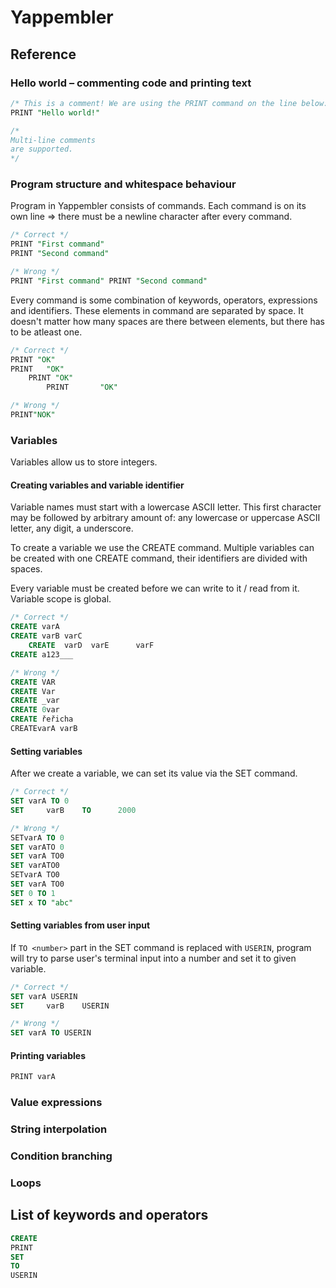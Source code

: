 # Yappembler

## Reference

### Hello world – commenting code and printing text

```sql
/* This is a comment! We are using the PRINT command on the line below: */
PRINT "Hello world!"

/*
Multi-line comments
are supported.
*/

```

### Program structure and whitespace behaviour

Program in Yappembler consists of commands. Each command is on its own line ⇒ there must be a newline character after every command.

```sql
/* Correct */
PRINT "First command"
PRINT "Second command"

/* Wrong */
PRINT "First command" PRINT "Second command"

```

Every command is some combination of keywords, operators, expressions and identifiers. These elements in command are separated by space. It doesn't matter how many spaces are there between elements, but there has to be atleast one.

```sql
/* Correct */
PRINT "OK"
PRINT   "OK"
    PRINT "OK"
        PRINT       "OK"

/* Wrong */
PRINT"NOK"

```

### Variables

Variables allow us to store integers.

#### Creating variables and variable identifier

Variable names must start with a lowercase ASCII letter. This first character may be followed by arbitrary amount of: any lowercase or uppercase ASCII letter, any digit, a underscore.

To create a variable we use the CREATE command. Multiple variables can be created with one CREATE command, their identifiers are divided with spaces.

Every variable must be created before we can write to it / read from it. Variable scope is global.

```sql
/* Correct */
CREATE varA
CREATE varB varC
    CREATE  varD  varE      varF
CREATE a123___

/* Wrong */
CREATE VAR
CREATE Var
CREATE _var
CREATE 0var
CREATE řeřicha
CREATEvarA varB

```

#### Setting variables

After we create a variable, we can set its value via the SET command.

```sql
/* Correct */
SET varA TO 0
SET     varB    TO      2000

/* Wrong */
SETvarA TO 0
SET varATO 0
SET varA TO0
SET varATO0
SETvarA TO0
SET varA TO0
SET 0 TO 1
SET x TO "abc"

```

#### Setting variables from user input

If `TO <number>` part in the SET command is replaced with `USERIN`, program will try to parse user's terminal input into a number and set it to given variable.

```sql
/* Correct */
SET varA USERIN
SET     varB    USERIN

/* Wrong */
SET varA TO USERIN
```

#### Printing variables

```sql
PRINT varA
```

### Value expressions

### String interpolation

### Condition branching

### Loops

## List of keywords and operators

```sql
CREATE
PRINT
SET
TO
USERIN
```

<!--
```sql
/* Correct */

/* Wrong */

```
-->
